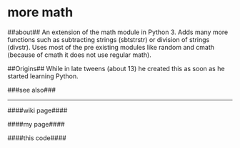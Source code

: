 more math
=========
##about##
An extension of the math module in Python 3. Adds many more functions such as subtracting strings (sbtstrstr)
or division of strings (divstr). Uses most of the pre existing modules like random and cmath (because of cmath it does not use
regular math).

##Origins##
While in late tweens (about 13) he created this as soon as he started learning Python.

###see also###
************
####wiki page####

####my page####

####this code####
